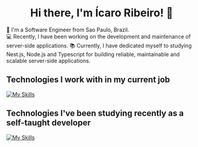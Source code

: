 <h1 align='center'>
  Hi there, I'm Ícaro Ribeiro! 👋
</h1>

👨 I'm a Software Engineer from Sao Paulo, Brazil.  
💻 Recently, I have been working on the development and maintenance of server-side applications.
📚 Currently, I have dedicated myself to studying Nest.js, Node.js and Typescript for building reliable, maintainable and scalable server-side applications.

## Technologies I work with in my current job

[![My Skills](https://skillicons.dev/icons?i=py,graphql,aws,postgres,redis,git)](https://skillicons.dev)

## Technologies I've been studying recently as a self-taught developer

[![My Skills](https://skillicons.dev/icons?i=nestjs,nodejs,ts,docker)](https://skillicons.dev)

<!--
**icaroribeiro/icaroribeiro** is a ✨ _special_ ✨ repository because its `README.md` (this file) appears on your GitHub profile.

Here are some ideas to get you started:

- 🔭 I’m currently working on ...
- 🌱 I’m currently learning ...
- 👯 I’m looking to collaborate on ...
- 🤔 I’m looking for help with ...
- 💬 Ask me about ...
- 📫 How to reach me: ...
- 😄 Pronouns: ...
-->
